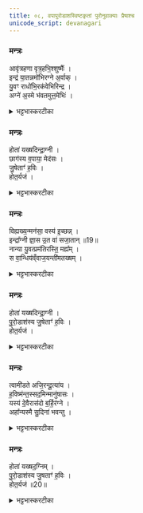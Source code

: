 ```yaml
---
title: ०८, वपापुरोडाशस्विष्टकृतां पुरोनुवाक्याः प्रैषाश्च
unicode_script: devanagari
---
```



### मन्त्रः
आवृ॑त्रहणा वृत्र॒हभि॒श्शुष्मैः᳚ ।   
इन्द्र॑ या॒तन्नमो॑भिरग्ने अ॒र्वाक् ।  
यु॒वꣳ राधो॑भि॒रक॑वेभिरिन्द्र ।   
अग्ने॑ अ॒स्मे भ॑वतमुत्त॒मेभिः॑ ।   
<details><summary>भट्टभास्करटीका</summary>

1वपापुरोडाशस्विष्टकृतां पुरोरुक्प्रैषा मैत्रावरुणस्य - आ वृत्रहणेति त्रिष्टुप् ॥ हे वृत्रहणा! वृत्रस्य पापादेः हन्तारौ! हे इन्द्र! हे अग्ने! युवां आयातं आगच्छतं अर्वाक् अस्मदाभिमुख्येन नमोभिः अस्मदीयैर्नमस्कारैः हविर्लक्षणै अन्नैर्वा हेतुभिः आयातं, वृत्रहभिः पापादिहननसमर्थैः शुष्मैः बलैः इत्थंभूतौ युवाम् । किञ्च - हे इन्द्र! हे अग्ने! युवं युवां राधोभिः अस्मभ्यं देयैः अन्नैः अस्मे अस्मासु भवतम् । कीदृशैरिति चेत्? अकवेभिः अकुत्सितैः कुत्सितवाचि शब्दान्तरमेवेदं, उत्तमेभिः उतमैः इत्थंभूतौ भवतम् । मा भूतं निकृष्टैः देयैः । उत्तमशब्दः उञ्छादित्वादन्तोदात्तः ॥
</details>

### मन्त्रः
होता॑ यख्षदिन्द्रा॒ग्नी ।   
छाग॑स्य व॒पाया॒ मेद॑सः ।  
जु॒षेताꣳ॑ ह॒विः ।   
होत॒र्यज॑ ।   

<details><summary>भट्टभास्करटीका</summary>

2होता यक्षदित्यादि ॥ गतम् । होता दैव्यः यक्षत् यजतु । इन्द्राग्नी इन्द्रश्च अग्निश्च 'नोत्तरपदे अनुदात्तादौ' इति द्व्युदात्तत्वाभावः । यजेर्लेटि सिप्प्रत्ययः । तथा तौ देवौ छागस्य संबन्धिन्या वपायाः मेदसः स्नेहवत्याः यद्धवीरूपं तत् जुषेतां सेवेताम् । हे होतः! मानुष! त्वमपि यज ॥
</details>

### मन्त्रः
विह्यख्य॒न्मन॑सा॒ वस्य॑ इ॒च्छन्न् ।   
इन्द्रा᳚ग्नी ज्ञा॒स उ॒त वा॑ सजा॒तान् ॥19॥  
नान्या यु॒वत्प्रम॑तिरस्ति॒ मह्य᳚म् ।   
स वा॒न्धिय॑व्ँवाज॒यन्ती॑मतख्षम् ।  

<details><summary>भट्टभास्करटीका</summary>

3वि ह्यख्यदिति ॥ हे इन्द्राग्नी! यो हि मनसा वस्यः वसीयः वरिष्ठं धनमिच्छन् भवति उत वा अपि वा यः सजातान् समानजन्मनो बन्धून् इच्छन् मनसा भवति, स हि युवाभ्यामेव व्यख्यत् विचष्टे प्रकाशयति अभिप्रायं नान्यस्मै कस्मैचित् । छान्दसे लुङि 'अस्यति' इत्यादिना अङ्, 'हि च' इति निघाताभावः । तद्युवयोः महाभाग्यमपि ज्ञासे जाने । लेटि उत्तमैकवचने, शपो लुक्, 'सिब्बहुळं लेटि' इति सिप् । यस्मादेवं तस्मात् युवत् युवाभ्यां अन्या मह्यं मम प्रमतिः प्रकृष्टो मन्तव्यो नास्ति । कर्मणि क्तिनि 'क्तादौ च' इति गतेः प्रकृतिस्वरत्वम् । युवामेव प्रकृष्टौ मन्ये । सः अहं तथा जानन् तथैव च मन्यमानः वां युवयोरेव सकाशात् वाजयन्तीं अन्नमिच्छन्तीं धियं प्रज्ञां कर्म अतक्षं तक्षामि संस्कृत्योत्पादयामि । यद्वा - युवयोरर्थाय धियं वाजयन्तीं हविर्लक्षणं अन्नं इच्छन्तीं अतक्षं सदा उत्पादयेयम् । वाजशब्दात् क्यचि 'न छन्दस्यपुत्रस्य' इतीत्वाभावः ॥
</details>

### मन्त्रः
होता॑ यख्षदिन्द्रा॒ग्नी ।   
पु॒रो॒डाश॑स्य जु॒षेताꣳ॑ ह॒विः ।  
होत॒र्यज॑ ।   

<details><summary>भट्टभास्करटीका</summary>

3होता यक्षदिति ॥ गतम् । पुरोडाशस्येति विशेषः ॥
</details>

### मन्त्रः
त्वामी॑डते अजि॒रन्दू॒त्या॑य ।   
ह॒विष्म॑न्त॒स्सद॒मिन्मानु॑षासः ।  
यस्य॑ दे॒वैरास॑दो ब॒र्हि॒र॑ग्ने ।   
अहा᳚न्यस्मै सु॒दिना॑ भवन्तु ।   
<details><summary>भट्टभास्करटीका</summary>

4त्वामीडत इति त्रिष्टुम् ॥ हे अग्ने! त्वां अजिरं अजरकुशलं गमनागमनसमर्थं ईडते स्तुवन्ति याचन्ते वा सर्वे मानुषासः मानुषा अपि हविष्मन्तस्सन्तः सदमित् सदैव दूत्याय दुतकर्मणे भवत्ययं देवाह्वाता । 'दूतवणिग्भ्यां' इति यः । अभीष्टोऽर्थः तर्ह्युच्यतामिति चेत्? श्रूयताम् - हे अग्ने! यस्य यजमानस्य बर्हिः यज्ञं देवैस्सह त्वं आसदः आसीदसि अधितिष्ठसि । छान्दसे लुङि ऌदितादङ् । अस्मै यजमानाय अहानि दिनानि सुदिना शोभनदिनानि सुप्रातस्त्ववन्ति सम्यक् निर्वर्तितयागानि भवन्तु ॥
</details>

### मन्त्रः
होता॑ यख्षद॒ग्निम् ।   
पु॒रो॒डाश॑स्य जु॒षताꣳ॑ ह॒विः ।  
होत॒र्यज॑ ॥20॥  
<details><summary>भट्टभास्करटीका</summary>

5होता यक्षदित्यादि ॥ गतम् । अग्निः स्विष्टकृत् पुरोडाशस्य जुषतामिति विशेषः ॥


इति तैत्तिरीये ब्राह्मणे तृतीये षष्ठे प्रपाठके पशुहौत्रे अष्टमोऽनुवाकः ॥  

</details>

